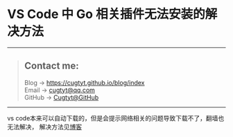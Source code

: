 # VS Code 中 Go 相关插件无法安装的解决方法

---
> ## Contact me:
> Blog -> <https://cugtyt.github.io/blog/index>  
> Email -> <cugtyt@qq.com>  
> GitHub -> [Cugtyt@GitHub](https://github.com/Cugtyt)

---

vs code本来可以自动下载的，但是会提示网络相关的问题导致下载不了，翻墙也无法解决，
解决方法见[博客](http://www.pythonsite.com/?p=429)
